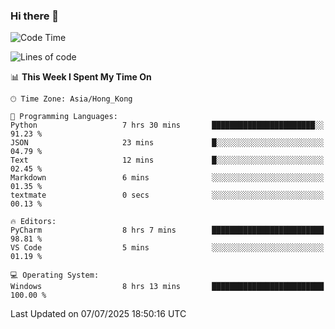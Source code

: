 ### Hi there 👋

<!--
**RoiexLee/RoiexLee** is a ✨ _special_ ✨ repository because its `README.md` (this file) appears on your GitHub profile.

Here are some ideas to get you started:

- 🔭 I’m currently working on ...
- 🌱 I’m currently learning ...
- 👯 I’m looking to collaborate on ...
- 🤔 I’m looking for help with ...
- 💬 Ask me about ...
- 📫 How to reach me: ...
- 😄 Pronouns: ...
- ⚡ Fun fact: ...
-->

<!--START_SECTION:waka-->
![Code Time](http://img.shields.io/badge/Code%20Time-1%2C189%20hrs%207%20mins-blue)

![Lines of code](https://img.shields.io/badge/From%20Hello%20World%20I%27ve%20Written-41.6%20thousand%20lines%20of%20code-blue)

📊 **This Week I Spent My Time On** 

```text
🕑︎ Time Zone: Asia/Hong_Kong

💬 Programming Languages: 
Python                   7 hrs 30 mins       ███████████████████████░░   91.23 % 
JSON                     23 mins             █░░░░░░░░░░░░░░░░░░░░░░░░   04.79 % 
Text                     12 mins             █░░░░░░░░░░░░░░░░░░░░░░░░   02.45 % 
Markdown                 6 mins              ░░░░░░░░░░░░░░░░░░░░░░░░░   01.35 % 
textmate                 0 secs              ░░░░░░░░░░░░░░░░░░░░░░░░░   00.13 % 

🔥 Editors: 
PyCharm                  8 hrs 7 mins        █████████████████████████   98.81 % 
VS Code                  5 mins              ░░░░░░░░░░░░░░░░░░░░░░░░░   01.19 % 

💻 Operating System: 
Windows                  8 hrs 13 mins       █████████████████████████   100.00 % 
```


 Last Updated on 07/07/2025 18:50:16 UTC
<!--END_SECTION:waka-->
